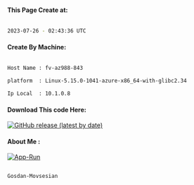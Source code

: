 
   
#### This Page Create at:

```bash

2023-07-26 - 02:43:36 UTC

```

#### Create By Machine:

```bash

Host Name : fv-az988-843

platform  : Linux-5.15.0-1041-azure-x86_64-with-glibc2.34

Ip Local  : 10.1.0.8

```
#### Download This code Here:

[![GitHub release (latest by date)](https://img.shields.io/github/v/release/Gosdan-Movsesian/Gosdan?style=for-the-badge&label=Download)](https://github.com/Gosdan-Movsesian/Gosdan/releases) 

</p> 

#### About Me :

[![App-Run](https://github.com/Gosdan-Movsesian/Gosdan/actions/workflows/App-Run.yml/badge.svg)](https://github.com/Gosdan-Movsesian/Gosdan/actions/workflows/App-Run.yml)

```bash

Gosdan-Movsesian

```


